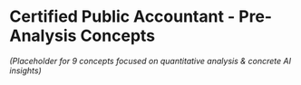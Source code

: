 # Certified Public Accountant - Pre-Analysis Concepts

*(Placeholder for 9 concepts focused on quantitative analysis & concrete AI insights)* 
